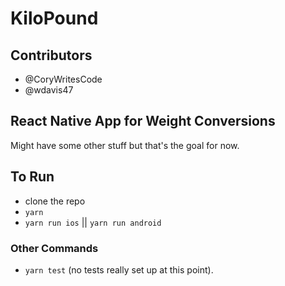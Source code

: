 # KiloPound

## Contributors

* @CoryWritesCode
* @wdavis47

## React Native App for Weight Conversions

Might have some other stuff but that's the goal for now.

## To Run

* clone the repo
* `yarn`
* `yarn run ios` || `yarn run android`

### Other Commands

* `yarn test` (no tests really set up at this point).